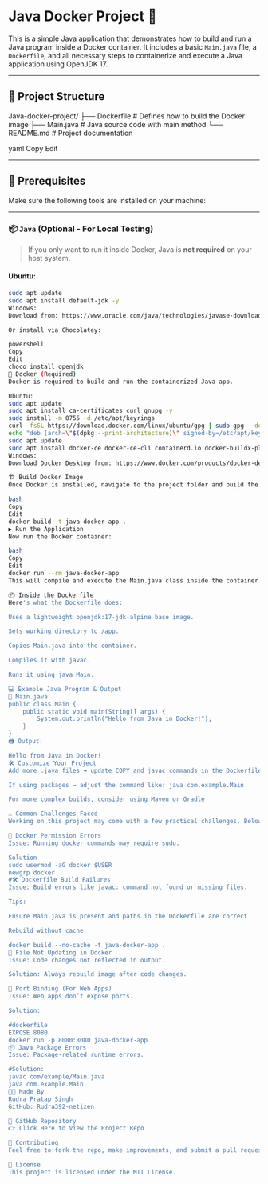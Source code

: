 # Java Docker Project 🚀

This is a simple Java application that demonstrates how to build and run a Java program inside a Docker container. It includes a basic `Main.java` file, a `Dockerfile`, and all necessary steps to containerize and execute a Java application using OpenJDK 17.

---

## 📁 Project Structure

Java-docker-project/
├── Dockerfile # Defines how to build the Docker image
├── Main.java # Java source code with main method
└── README.md # Project documentation

yaml
Copy
Edit

---

## 🧰 Prerequisites

Make sure the following tools are installed on your machine:

---

### 📦 `Java` (Optional - For Local Testing)

> If you only want to run it inside Docker, Java is **not required** on your host system.

#### Ubuntu:

```bash
sudo apt update
sudo apt install default-jdk -y
Windows:
Download from: https://www.oracle.com/java/technologies/javase-downloads.html

Or install via Chocolatey:

powershell
Copy
Edit
choco install openjdk
🐳 Docker (Required)
Docker is required to build and run the containerized Java app.

Ubuntu:
sudo apt update
sudo apt install ca-certificates curl gnupg -y
sudo install -m 0755 -d /etc/apt/keyrings
curl -fsSL https://download.docker.com/linux/ubuntu/gpg | sudo gpg --dearmor -o /etc/apt/keyrings/docker.gpg
echo "deb [arch=\"$(dpkg --print-architecture)\" signed-by=/etc/apt/keyrings/docker.gpg] https://download.docker.com/linux/ubuntu $(lsb_release -cs) stable" | sudo tee /etc/apt/sources.list.d/docker.list > /dev/null
sudo apt update
sudo apt install docker-ce docker-ce-cli containerd.io docker-buildx-plugin docker-compose-plugin -y
Windows:
Download Docker Desktop from: https://www.docker.com/products/docker-desktop

🏗️ Build Docker Image
Once Docker is installed, navigate to the project folder and build the Docker image using:

bash
Copy
Edit
docker build -t java-docker-app .
▶️ Run the Application
Now run the Docker container:

bash
Copy
Edit
docker run --rm java-docker-app
This will compile and execute the Main.java class inside the container.

📦 Inside the Dockerfile
Here's what the Dockerfile does:

Uses a lightweight openjdk:17-jdk-alpine base image.

Sets working directory to /app.

Copies Main.java into the container.

Compiles it with javac.

Runs it using java Main.

💻 Example Java Program & Output
📄 Main.java
public class Main {
    public static void main(String[] args) {
        System.out.println("Hello from Java in Docker!");
    }
}
🖨️ Output:

Hello from Java in Docker!
🛠️ Customize Your Project
Add more .java files → update COPY and javac commands in the Dockerfile

If using packages → adjust the command like: java com.example.Main

For more complex builds, consider using Maven or Gradle

⚠️ Common Challenges Faced
Working on this project may come with a few practical challenges. Below are some common ones and tips to solve them:

🔐 Docker Permission Errors
Issue: Running docker commands may require sudo.

Solution
sudo usermod -aG docker $USER
newgrp docker
#🛠️ Dockerfile Build Failures
Issue: Build errors like javac: command not found or missing files.

Tips:

Ensure Main.java is present and paths in the Dockerfile are correct

Rebuild without cache:

docker build --no-cache -t java-docker-app .
🔄 File Not Updating in Docker
Issue: Code changes not reflected in output.

Solution: Always rebuild image after code changes.

🔗 Port Binding (For Web Apps)
Issue: Web apps don’t expose ports.

Solution:

#dockerfile
EXPOSE 8080
docker run -p 8080:8080 java-docker-app
📦 Java Package Errors
Issue: Package-related runtime errors.

#Solution:
javac com/example/Main.java
java com.example.Main
👨‍💻 Made By
Rudra Pratap Singh
GitHub: Rudra392-netizen

🔗 GitHub Repository
👉 Click Here to View the Project Repo

🤝 Contributing
Feel free to fork the repo, make improvements, and submit a pull request!

📄 License
This project is licensed under the MIT License.


